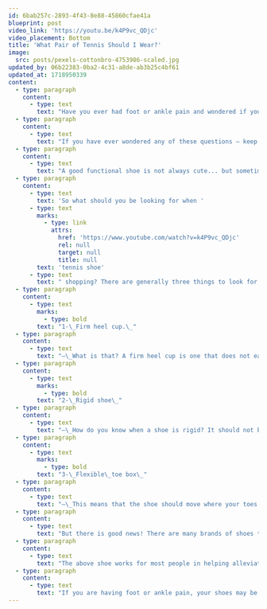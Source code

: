 ```yaml
---
id: 6bab257c-2893-4f43-8e88-45860cfae41a
blueprint: post
video_link: 'https://youtu.be/k4P9vc_QDjc'
video_placement: Bottom
title: 'What Pair of Tennis Should I Wear?'
image:
  src: posts/pexels-cottonbro-4753986-scaled.jpg
updated_by: 06b22383-0ba2-4c31-a8de-ab3b25c4bf61
updated_at: 1718950339
content:
  - type: paragraph
    content:
      - type: text
        text: "Have you ever had foot or ankle pain and wondered if your shoes are the problem? Do you feel like your foot hurts more with a certain pair of shoes and not others?\_"
  - type: paragraph
    content:
      - type: text
        text: "If you have ever wondered any of these questions – keep on reading!\_"
  - type: paragraph
    content:
      - type: text
        text: "A good functional shoe is not always cute... but sometimes when you are in pain that not so cute but functional shoe will help you get to where you want to be.\_"
  - type: paragraph
    content:
      - type: text
        text: 'So what should you be looking for when '
      - type: text
        marks:
          - type: link
            attrs:
              href: 'https://www.youtube.com/watch?v=k4P9vc_QDjc'
              rel: null
              target: null
              title: null
        text: 'tennis shoe'
      - type: text
        text: " shopping? There are generally three things to look for:\_"
  - type: paragraph
    content:
      - type: text
        marks:
          - type: bold
        text: "1-\_Firm heel cup.\_"
  - type: paragraph
    content:
      - type: text
        text: "–\_What is that? A firm heel cup is one that does not easily collapse when pressed side to side\_"
  - type: paragraph
    content:
      - type: text
        marks:
          - type: bold
        text: "2-\_Rigid shoe\_"
  - type: paragraph
    content:
      - type: text
        text: "–\_How do you know when a shoe is rigid? It should not be able to twist like a towel and should not move in the arch.\_"
  - type: paragraph
    content:
      - type: text
        marks:
          - type: bold
        text: "3-\_Flexible\_toe box\_"
  - type: paragraph
    content:
      - type: text
        text: "–\_This means that the shoe should move where your toes sit\_"
  - type: paragraph
    content:
      - type: text
        text: "But there is good news! There are many brands of shoes that carry a good functional shoe – that can look great as well!\_"
  - type: paragraph
    content:
      - type: text
        text: "The above shoe works for most people in helping alleviate foot and ankle pain. However, every person and every foot is different.\_"
  - type: paragraph
    content:
      - type: text
        text: "If you are having foot or ankle pain, your shoes may be the problem! Come in today for an evaluation and I can help determine if your shoes are right for you. If they are not, I can point you in the right direction for choosing the right pair of tennis shoes for you!\_"
---
```

